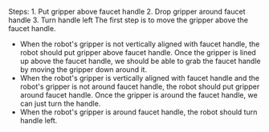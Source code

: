  
Steps:  1. Put gripper above faucet handle  2. Drop gripper around faucet handle  3. Turn handle left 
The first step is to move the gripper above the faucet handle.
- When the robot's gripper is not vertically aligned with faucet handle, the robot should put gripper above faucet handle.
Once the gripper is lined up above the faucet handle, we should be able to grab the faucet handle by moving the gripper down around it.
- When the robot's gripper is vertically aligned with faucet handle and the robot's gripper is not around faucet handle, the robot should put gripper around faucet handle.
Once the gripper is around the faucet handle, we can just turn the handle.
- When the robot's gripper is around faucet handle, the robot should turn handle left.